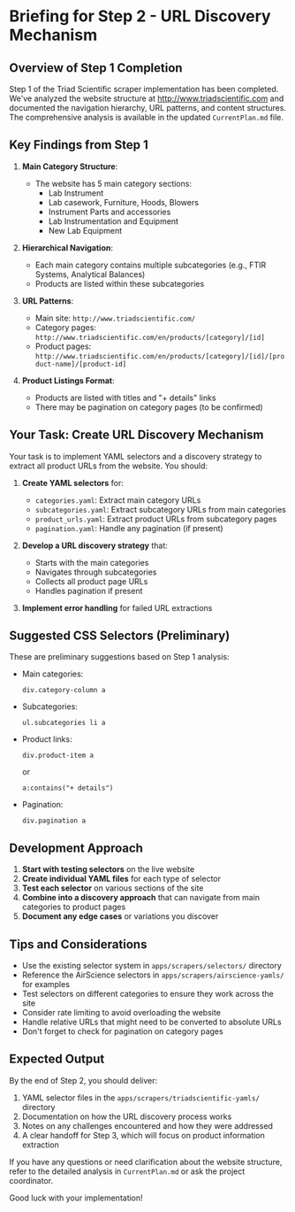 # Briefing for Step 2 - URL Discovery Mechanism

## Overview of Step 1 Completion

Step 1 of the Triad Scientific scraper implementation has been completed. We've analyzed the website structure at http://www.triadscientific.com and documented the navigation hierarchy, URL patterns, and content structures. The comprehensive analysis is available in the updated `CurrentPlan.md` file.

## Key Findings from Step 1

1. **Main Category Structure**:
   - The website has 5 main category sections:
     - Lab Instrument
     - Lab casework, Furniture, Hoods, Blowers
     - Instrument Parts and accessories
     - Lab Instrumentation and Equipment
     - New Lab Equipment

2. **Hierarchical Navigation**:
   - Each main category contains multiple subcategories (e.g., FTIR Systems, Analytical Balances)
   - Products are listed within these subcategories

3. **URL Patterns**:
   - Main site: `http://www.triadscientific.com/`
   - Category pages: `http://www.triadscientific.com/en/products/[category]/[id]`
   - Product pages: `http://www.triadscientific.com/en/products/[category]/[id]/[product-name]/[product-id]`

4. **Product Listings Format**:
   - Products are listed with titles and "+ details" links
   - There may be pagination on category pages (to be confirmed)

## Your Task: Create URL Discovery Mechanism

Your task is to implement YAML selectors and a discovery strategy to extract all product URLs from the website. You should:

1. **Create YAML selectors** for:
   - `categories.yaml`: Extract main category URLs
   - `subcategories.yaml`: Extract subcategory URLs from main categories
   - `product_urls.yaml`: Extract product URLs from subcategory pages
   - `pagination.yaml`: Handle any pagination (if present)

2. **Develop a URL discovery strategy** that:
   - Starts with the main categories
   - Navigates through subcategories
   - Collects all product page URLs
   - Handles pagination if present

3. **Implement error handling** for failed URL extractions

## Suggested CSS Selectors (Preliminary)

These are preliminary suggestions based on Step 1 analysis:

- Main categories:
  ```
  div.category-column a
  ```

- Subcategories:
  ```
  ul.subcategories li a
  ```

- Product links:
  ```
  div.product-item a
  ```
  or
  ```
  a:contains("+ details")
  ```

- Pagination:
  ```
  div.pagination a
  ```

## Development Approach

1. **Start with testing selectors** on the live website
2. **Create individual YAML files** for each type of selector
3. **Test each selector** on various sections of the site
4. **Combine into a discovery approach** that can navigate from main categories to product pages
5. **Document any edge cases** or variations you discover

## Tips and Considerations

- Use the existing selector system in `apps/scrapers/selectors/` directory
- Reference the AirScience selectors in `apps/scrapers/airscience-yamls/` for examples
- Test selectors on different categories to ensure they work across the site
- Consider rate limiting to avoid overloading the website
- Handle relative URLs that might need to be converted to absolute URLs
- Don't forget to check for pagination on category pages

## Expected Output

By the end of Step 2, you should deliver:
1. YAML selector files in the `apps/scrapers/triadscientific-yamls/` directory
2. Documentation on how the URL discovery process works
3. Notes on any challenges encountered and how they were addressed
4. A clear handoff for Step 3, which will focus on product information extraction

If you have any questions or need clarification about the website structure, refer to the detailed analysis in `CurrentPlan.md` or ask the project coordinator.

Good luck with your implementation! 